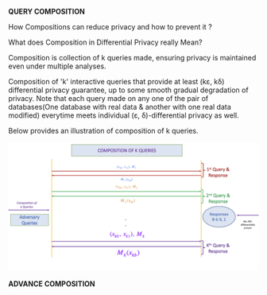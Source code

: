 **QUERY COMPOSITION**

How Compositions can reduce privacy and how to prevent it ?


What does Composition in Differential Privacy really Mean?

Composition is collection of k queries made, ensuring privacy is maintained even under multiple analyses.

Composition of 'k' interactive queries that provide at least (kε, kδ) differential privacy  guarantee, up to some smooth gradual degradation of privacy. Note that each query made on any one of the pair of databases(One database with real data & another with one real data modified) everytime meets individual  (ε, δ)-differential privacy as well. 

Below provides an illustration of composition of k queries. 


![Compostions](learning_github/images/image_compositions.png?raw=true "Optional Title")

**ADVANCE COMPOSITION**
